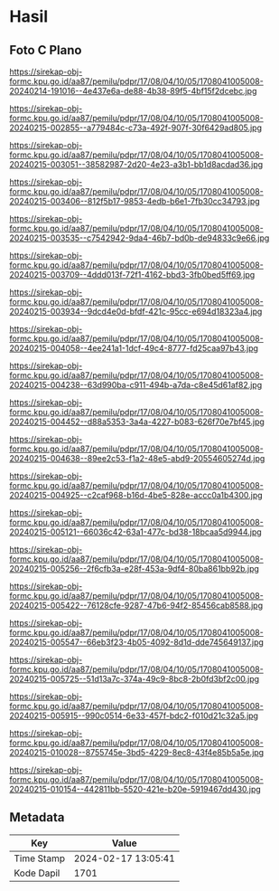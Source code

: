 # Hasil

## Foto C Plano

https://sirekap-obj-formc.kpu.go.id/aa87/pemilu/pdpr/17/08/04/10/05/1708041005008-20240214-191016--4e437e6a-de88-4b38-89f5-4bf15f2dcebc.jpg

https://sirekap-obj-formc.kpu.go.id/aa87/pemilu/pdpr/17/08/04/10/05/1708041005008-20240215-002855--a779484c-c73a-492f-907f-30f6429ad805.jpg

https://sirekap-obj-formc.kpu.go.id/aa87/pemilu/pdpr/17/08/04/10/05/1708041005008-20240215-003051--38582987-2d20-4e23-a3b1-bb1d8acdad36.jpg

https://sirekap-obj-formc.kpu.go.id/aa87/pemilu/pdpr/17/08/04/10/05/1708041005008-20240215-003406--812f5b17-9853-4edb-b6e1-7fb30cc34793.jpg

https://sirekap-obj-formc.kpu.go.id/aa87/pemilu/pdpr/17/08/04/10/05/1708041005008-20240215-003535--c7542942-9da4-46b7-bd0b-de94833c9e66.jpg

https://sirekap-obj-formc.kpu.go.id/aa87/pemilu/pdpr/17/08/04/10/05/1708041005008-20240215-003709--4ddd013f-72f1-4162-bbd3-3fb0bed5ff69.jpg

https://sirekap-obj-formc.kpu.go.id/aa87/pemilu/pdpr/17/08/04/10/05/1708041005008-20240215-003934--9dcd4e0d-bfdf-421c-95cc-e694d18323a4.jpg

https://sirekap-obj-formc.kpu.go.id/aa87/pemilu/pdpr/17/08/04/10/05/1708041005008-20240215-004058--4ee241a1-1dcf-49c4-8777-fd25caa97b43.jpg

https://sirekap-obj-formc.kpu.go.id/aa87/pemilu/pdpr/17/08/04/10/05/1708041005008-20240215-004238--63d990ba-c911-494b-a7da-c8e45d61af82.jpg

https://sirekap-obj-formc.kpu.go.id/aa87/pemilu/pdpr/17/08/04/10/05/1708041005008-20240215-004452--d88a5353-3a4a-4227-b083-626f70e7bf45.jpg

https://sirekap-obj-formc.kpu.go.id/aa87/pemilu/pdpr/17/08/04/10/05/1708041005008-20240215-004638--89ee2c53-f1a2-48e5-abd9-20554605274d.jpg

https://sirekap-obj-formc.kpu.go.id/aa87/pemilu/pdpr/17/08/04/10/05/1708041005008-20240215-004925--c2caf968-b16d-4be5-828e-accc0a1b4300.jpg

https://sirekap-obj-formc.kpu.go.id/aa87/pemilu/pdpr/17/08/04/10/05/1708041005008-20240215-005121--66036c42-63a1-477c-bd38-18bcaa5d9944.jpg

https://sirekap-obj-formc.kpu.go.id/aa87/pemilu/pdpr/17/08/04/10/05/1708041005008-20240215-005256--2f6cfb3a-e28f-453a-9df4-80ba861bb92b.jpg

https://sirekap-obj-formc.kpu.go.id/aa87/pemilu/pdpr/17/08/04/10/05/1708041005008-20240215-005422--76128cfe-9287-47b6-94f2-85456cab8588.jpg

https://sirekap-obj-formc.kpu.go.id/aa87/pemilu/pdpr/17/08/04/10/05/1708041005008-20240215-005547--66eb3f23-4b05-4092-8d1d-dde745649137.jpg

https://sirekap-obj-formc.kpu.go.id/aa87/pemilu/pdpr/17/08/04/10/05/1708041005008-20240215-005725--51d13a7c-374a-49c9-8bc8-2b0fd3bf2c00.jpg

https://sirekap-obj-formc.kpu.go.id/aa87/pemilu/pdpr/17/08/04/10/05/1708041005008-20240215-005915--990c0514-6e33-457f-bdc2-f010d21c32a5.jpg

https://sirekap-obj-formc.kpu.go.id/aa87/pemilu/pdpr/17/08/04/10/05/1708041005008-20240215-010028--8755745e-3bd5-4229-8ec8-43f4e85b5a5e.jpg

https://sirekap-obj-formc.kpu.go.id/aa87/pemilu/pdpr/17/08/04/10/05/1708041005008-20240215-010154--442811bb-5520-421e-b20e-5919467dd430.jpg


## Metadata

| Key        | Value               |
| ---------- | ------------------- |
| Time Stamp | 2024-02-17 13:05:41 |
| Kode Dapil | 1701                |




